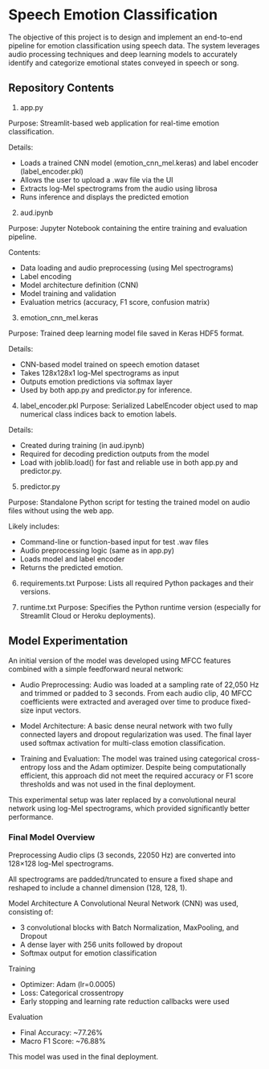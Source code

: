 # Speech Emotion Classification
The objective of this project is to design and implement an end-to-end pipeline for emotion classification using speech data. The system leverages audio processing techniques and deep learning models to accurately identify and categorize emotional states conveyed in speech or song.

## Repository Contents
1. app.py
   
Purpose: Streamlit-based web application for real-time emotion classification.

Details:
- Loads a trained CNN model (emotion_cnn_mel.keras) and label encoder (label_encoder.pkl)
- Allows the user to upload a .wav file via the UI
- Extracts log-Mel spectrograms from the audio using librosa
- Runs inference and displays the predicted emotion

2. aud.ipynb

Purpose: Jupyter Notebook containing the entire training and evaluation pipeline.

Contents:
- Data loading and audio preprocessing (using Mel spectrograms)
- Label encoding
- Model architecture definition (CNN)
- Model training and validation
- Evaluation metrics (accuracy, F1 score, confusion matrix)

3. emotion_cnn_mel.keras

Purpose: Trained deep learning model file saved in Keras HDF5 format.

Details:
- CNN-based model trained on speech emotion dataset
- Takes 128x128x1 log-Mel spectrograms as input
- Outputs emotion predictions via softmax layer
- Used by both app.py and predictor.py for inference.

4. label_encoder.pkl
Purpose: Serialized LabelEncoder object used to map numerical class indices back to emotion labels.

Details:
- Created during training (in aud.ipynb)
- Required for decoding prediction outputs from the model
- Load with joblib.load() for fast and reliable use in both app.py and predictor.py.

5. predictor.py

Purpose: Standalone Python script for testing the trained model on audio files without using the web app.

Likely includes:
- Command-line or function-based input for test .wav files
- Audio preprocessing logic (same as in app.py)
- Loads model and label encoder
- Returns the predicted emotion.

6. requirements.txt
Purpose: Lists all required Python packages and their versions.

7. runtime.txt
Purpose: Specifies the Python runtime version (especially for Streamlit Cloud or Heroku deployments).

## Model Experimentation

An initial version of the model was developed using MFCC features combined with a simple feedforward neural network:

- Audio Preprocessing:
Audio was loaded at a sampling rate of 22,050 Hz and trimmed or padded to 3 seconds. From each audio clip, 40 MFCC coefficients were extracted and averaged over time to produce fixed-size input vectors.

- Model Architecture:
A basic dense neural network with two fully connected layers and dropout regularization was used. The final layer used softmax activation for multi-class emotion classification.

- Training and Evaluation:
The model was trained using categorical cross-entropy loss and the Adam optimizer. Despite being computationally efficient, this approach did not meet the required accuracy or F1 score thresholds and was not used in the final deployment.

This experimental setup was later replaced by a convolutional neural network using log-Mel spectrograms, which provided significantly better performance.

### Final Model Overview
Preprocessing
Audio clips (3 seconds, 22050 Hz) are converted into 128×128 log-Mel spectrograms.

All spectrograms are padded/truncated to ensure a fixed shape and reshaped to include a channel dimension (128, 128, 1).

Model Architecture
A Convolutional Neural Network (CNN) was used, consisting of:

- 3 convolutional blocks with Batch Normalization, MaxPooling, and Dropout
- A dense layer with 256 units followed by dropout
- Softmax output for emotion classification

Training
- Optimizer: Adam (lr=0.0005)
- Loss: Categorical crossentropy
- Early stopping and learning rate reduction callbacks were used

Evaluation
- Final Accuracy: ~77.26%
- Macro F1 Score: ~76.88%

This model was used in the final deployment.
